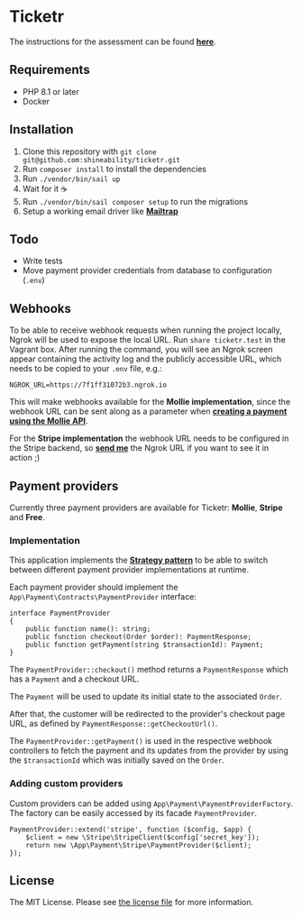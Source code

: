 # Ticketr

The instructions for the assessment can be found [**here**](ASSESSMENT.md).

## Requirements

- PHP 8.1 or later
- Docker

## Installation

1. Clone this repository with `git clone git@github.com:shineability/ticketr.git`
2. Run `composer install` to install the dependencies
3. Run `./vendor/bin/sail up` 
4. Wait for it ☕
5. Run `./vendor/bin/sail composer setup` to run the migrations
6. Setup a working email driver like __[Mailtrap](https://mailtrap.io/)__

## Todo

- Write tests
- Move payment provider credentials from database to configuration (`.env`)


## Webhooks

To be able to receive webhook requests when running the project locally, Ngrok will be used to expose the local URL. Run `share ticketr.test` in the Vagrant box. After running the command, you will see an Ngrok screen appear containing the activity log and the publicly accessible URL, which needs to be copied to your `.env` file, e.g.: 

```
NGROK_URL=https://7f1ff31072b3.ngrok.io
```
This will make webhooks available for the **Mollie implementation**, since the webhook URL can be sent along as a parameter when [**creating a payment using the Mollie API**](https://docs.mollie.com/reference/v2/payments-api/create-payment).  

For the **Stripe implementation** the webhook URL needs to be configured in the Stripe backend, so [**send me**](https://github.com/shineability) the Ngrok URL if you want to see it in action ;)

## Payment providers

Currently three payment providers are available for Ticketr: **Mollie**, **Stripe** and
**Free**.

### Implementation

This application implements the [**Strategy pattern**](https://refactoring.guru/design-patterns/strategy) to be able to switch between different payment provider implementations at runtime.

Each payment provider should implement the `App\Payment\Contracts\PaymentProvider` interface:

```
interface PaymentProvider
{
    public function name(): string;
    public function checkout(Order $order): PaymentResponse;
    public function getPayment(string $transactionId): Payment;
}
```
The `PaymentProvider::checkout()` method returns a `PaymentResponse` which has a `Payment` and a checkout URL. 

The `Payment` will be used to update its initial state to the associated `Order`. 

After that, the customer will be redirected to the provider's checkout page URL, as defined by `PaymentResponse::getCheckoutUrl()`.

The `PaymentProvider::getPayment()` is used in the respective webhook controllers to fetch the payment and its updates from the provider by using the  `$transactionId` which was initially saved on the `Order`. 


### Adding custom providers

Custom providers can be added using `App\Payment\PaymentProviderFactory`. The factory can be easily accessed by its facade `PaymentProvider`.

```
PaymentProvider::extend('stripe', function ($config, $app) {
	$client = new \Stripe\StripeClient($config['secret_key']);
	return new \App\Payment\Stripe\PaymentProvider($client);
});
```

## License

The MIT License. Please see [the license file](LICENSE.md) for more information.

